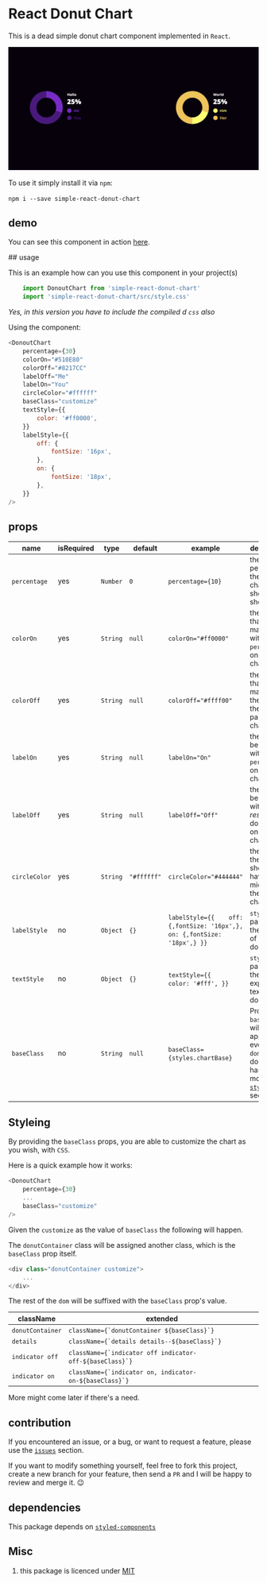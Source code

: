 # React Donut Chart

This is a dead simple donut chart component implemented in `React`.

![screenshot](https://github.com/zilahir/react-donut-chart/blob/master/example/screenshot_1.png?raw=true)

To use it simply install it via `npm`: 

`npm i --save simple-react-donut-chart`

## demo

You can see this component in action [here](https://example.zilahir.now.sh/).

## usage

This is an example how can you use this component in your project(s)

```javascript
    import DonoutChart from 'simple-react-donut-chart'
    import 'simple-react-donut-chart/src/style.css'
```

_Yes, in this version you have to include the compiled d `css` also_

Using the component: 

```javascript
<DonoutChart
    percentage={30}
    colorOn="#510E80"
    colorOff="#8217CC"
    labelOff="Me"
    labelOn="You"
    circleColor="#ffffff"
    baseClass="customize"
    textStyle={{
        color: '#ff0000',
    }}
    labelStyle={{
        off: {
            fontSize: '16px',
        },
        on: {
            fontSize: '18px',
        },
    }}
/>
```

## props

| name          | isRequired | type     | default     | example                                                                            | description                                                                     |
|---------------|------------|----------|-------------|------------------------------------------------------------------------------------|---------------------------------------------------------------------------------|
| `percentage`  | yes        | `Number` | `0`         | `percentage={10}`                                                                  | the percentage the donut chart should show                                      |
| `colorOn`     | yes        | `String` | `null`      | `colorOn="#ff0000"`                                                                | the _color_ that matches with the `percentage` on the chart                     |
| `colorOff`    | yes        | `String` | `null`      | `colorOff="#ffff00"`                                                               | the _color_ that matches the _rest_ of the donut part on the chart              |
| `labelOn`     | yes        | `String` | `null`      | `labelOn="On"`                                                                     | the _text_ will be shown with the `percentage` on the chart                     |
| `labelOff`    | yes        | `String` | `null`      | `labelOff="Off"`                                                                   | the _text_ will be shown with the _rest_ of the donut part on the chart         |
| `circleColor` | yes        | `String` | `"#ffffff"` | `circleColor="#444444"`                                                            | the _color_ the _circle_ should have on the middle of the donut chart           |
| `labelStyle`  | no         | `Object` | `{}`        | ``` labelStyle={{    off: {,fontSize: '16px',},    on: {,fontSize: '18px',} }} ``` | `styleObject` passed to the labels  of the donut chart                          |
| `textStyle`   | no         | `Object` | `{}`        |  ``` textStyle={{    color: '#fff', }} ```                                         | `styleObject` passed to the explanation text of the donut chart                 |
| `baseClass`   | no         | `String` | `null`      | ``` baseClass={styles.chartBase} ```                                               | Providing a `baseClass` will be applied on every `domNode` the donut chart has. See more at the [`styleing`]() section |

## Styleing

By providing the `baseClass` props, you are able to customize the chart as you wish, with `CSS`. 

Here is a quick example how it works:

```javascript
<DonoutChart
	percentage={30}
    ...
    baseClass="customize"
/>
```

Given the `customize` as the value of `baseClass` the following will happen. 

The `donutContainer` class will be assigned another class, which is the `baseClass` prop itself. 

```javascript
<div class="donutContainer customize">
    ...
</div>
```

The rest of the `dom` will be suffixed with the `baseClass` prop's value. 

| className        | extended                                                 |
|------------------|----------------------------------------------------------|
| `donutContainer` | ```className={`donutContainer ${baseClass}`}```              |
| `details`        | ```className={`details details--${baseClass}`}```            |
| `indicator off`  | ```className={`indicator off indicator-off-${baseClass}`}``` |
| `indicator on`   | ```className={`indicator on, indicator-on-${baseClass}`}```  |

More might come later if there's a need.

## contribution

If you encountered an issue, or a bug, or want to request a feature, please use the [`issues`](https://github.com/zilahir/react-donut-chart/issues) section. 

If you want to modify something yourself, feel free to fork this project, create a new branch for your feature, then send a `PR` and I will be happy to review and merge it. :wink:

## dependencies 

This package depends on [`styled-components`](https://github.com/styled-components)

## Misc

1) this package is licenced under [MIT](https://choosealicense.com/licenses/mit/)